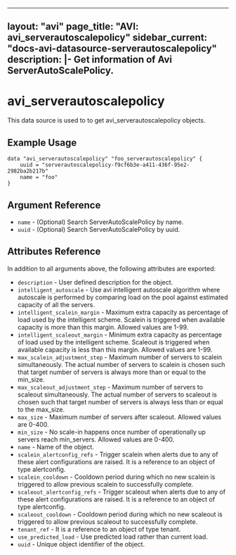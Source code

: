 <!--
    Copyright 2021 VMware, Inc.
    SPDX-License-Identifier: Mozilla Public License 2.0
-->
---
layout: "avi"
page_title: "AVI: avi_serverautoscalepolicy"
sidebar_current: "docs-avi-datasource-serverautoscalepolicy"
description: |-
  Get information of Avi ServerAutoScalePolicy.
---

# avi_serverautoscalepolicy

This data source is used to to get avi_serverautoscalepolicy objects.

## Example Usage

```hcl
data "avi_serverautoscalepolicy" "foo_serverautoscalepolicy" {
    uuid = "serverautoscalepolicy-f9cf6b3e-a411-436f-95e2-2982ba2b217b"
    name = "foo"
}
```

## Argument Reference

* `name` - (Optional) Search ServerAutoScalePolicy by name.
* `uuid` - (Optional) Search ServerAutoScalePolicy by uuid.

## Attributes Reference

In addition to all arguments above, the following attributes are exported:

* `description` - User defined description for the object.
* `intelligent_autoscale` - Use avi intelligent autoscale algorithm where autoscale is performed by comparing load on the pool against estimated capacity of all the servers.
* `intelligent_scalein_margin` - Maximum extra capacity as percentage of load used by the intelligent scheme. Scalein is triggered when available capacity is more than this margin. Allowed values are 1-99.
* `intelligent_scaleout_margin` - Minimum extra capacity as percentage of load used by the intelligent scheme. Scaleout is triggered when available capacity is less than this margin. Allowed values are 1-99.
* `max_scalein_adjustment_step` - Maximum number of servers to scalein simultaneously. The actual number of servers to scalein is chosen such that target number of servers is always more than or equal to the min_size.
* `max_scaleout_adjustment_step` - Maximum number of servers to scaleout simultaneously. The actual number of servers to scaleout is chosen such that target number of servers is always less than or equal to the max_size.
* `max_size` - Maximum number of servers after scaleout. Allowed values are 0-400.
* `min_size` - No scale-in happens once number of operationally up servers reach min_servers. Allowed values are 0-400.
* `name` - Name of the object.
* `scalein_alertconfig_refs` - Trigger scalein when alerts due to any of these alert configurations are raised. It is a reference to an object of type alertconfig.
* `scalein_cooldown` - Cooldown period during which no new scalein is triggered to allow previous scalein to successfully complete.
* `scaleout_alertconfig_refs` - Trigger scaleout when alerts due to any of these alert configurations are raised. It is a reference to an object of type alertconfig.
* `scaleout_cooldown` - Cooldown period during which no new scaleout is triggered to allow previous scaleout to successfully complete.
* `tenant_ref` - It is a reference to an object of type tenant.
* `use_predicted_load` - Use predicted load rather than current load.
* `uuid` - Unique object identifier of the object.


